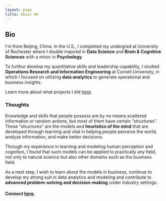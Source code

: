 ```yaml
---
layout: page
title: About Me
---
```



## Bio

I'm from Beijing, China. In the U.S., I completed my undergrad at University of Rochester where I double majored in **Data Science** and **Brain & Cognitive Sciences** with a minor in **Psychology**. 

To furthur develop my quantitative skills and leadership capability, I studied **Operations Research and Information Engineering** at Cornell University, in which I focused on utilizing **data analytics** to generate operational and business insights.

Learn more about what projects I did [here](/MyWebsite/projects.html).



### Thoughts

Knowledge and skills that people possess are by no means scattered information or random actions, but most of them have certain “structures”. These “structures” are the models and **heuristics of the mind** that are developed through learning and vital in helping people perceive the world, analyze information, and make better decisions. 

Through my experience in learning and modeling human perception and cognition, I found that such models can be applied to practically any field, not only to natural science but also other domains such as the business field. 

As a next step, I wish to learn about the models in business, continue to develop my strong suit in data analytics and modeling and contribute to **advanced problem-solving and decision-making** under industry settings.


#### Connect [here](/MyWebsite/contact.html).